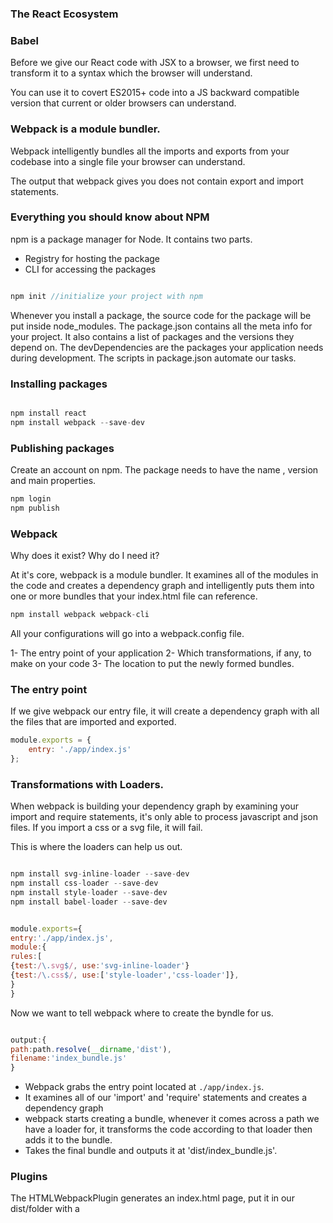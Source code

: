 ### The React Ecosystem

### Babel

Before we give our React code with JSX to a browser, we first need to transform it to a syntax which the browser will understand.

You can use it to covert ES2015+ code into a JS backward compatible version that current or older browsers can understand.

### Webpack is a module bundler. 
Webpack intelligently bundles all the imports and exports from your codebase into a single file your browser can understand.

The output that webpack gives you does not contain export and import statements.

### Everything you should know about NPM

npm is a package manager for Node. It contains two parts.

- Registry for hosting the package
- CLI for accessing the packages

```javascript

npm init //initialize your project with npm

```

Whenever you install a package, the source code for the package will be put inside node_modules. The package.json contains all the meta info for your project. It also contains a list of packages and the versions they depend on. The devDependencies are the packages your application needs during development. The scripts in package.json automate our tasks.

### Installing packages

```javascript

npm install react
npm install webpack --save-dev
```

### Publishing packages

Create an account on npm. The package needs to have the name , version and main properties.

```javascript
npm login
npm publish
```

### Webpack

Why does it exist? Why do I need it?

At it's core, webpack is a module bundler. It examines all of the modules in the code and creates a dependency graph and intelligently puts them into one or more bundles that your index.html file can reference.

```javascript
npm install webpack webpack-cli

```

All your configurations will go into a webpack.config file.

1- The entry point of your application
2- Which transformations, if any, to make on your code
3- The location to put the newly formed bundles.

### The entry point

If we give webpack our entry file, it will create a dependency graph with all the files that are imported and exported.

```javascript
module.exports = {
	entry: './app/index.js'
};
```

### Transformations with Loaders.

When webpack is building your dependency graph by examining your import and require statements, it's only able to process javascript and json files. If you import a css or a svg file, it will fail.

This is where the loaders can help us out.

```javascript

npm install svg-inline-loader --save-dev
npm install css-loader --save-dev
npm install style-loader --save-dev
npm install babel-loader --save-dev

```

```javascript

module.exports={
entry:'./app/index.js',
module:{
rules:[
{test:/\.svg$/, use:'svg-inline-loader'}
{test:/\.css$/, use:['style-loader','css-loader']},
}
}

```

Now we want to tell webpack where to create the byndle for us.

```javascript

output:{
path:path.resolve(__dirname,'dist'),
filename:'index_bundle.js'
}
```

- Webpack grabs the entry point located at `./app/index.js`.
- It examines all of our 'import' and 'require' statements and creates a dependency graph
- webpack starts creating a bundle, whenever it comes across a path we have a loader for, it transforms the code according to that loader then adds it to the bundle.
- Takes the final bundle and outputs it at 'dist/index_bundle.js'.

### Plugins

The HTMLWebpackPlugin generates an index.html page, put it in our dist/folder with a <script> tag that references the newly created bundle.

```javascript
npm install html-webpack-plugin --save-dev

const HTMLWebpackPlugin=require('html-webpack-plugin')l

plugins:[
new HTMLWebpackPlugin(),
new webpack.EnvironmentPlugin({
'NODE_ENV':'production'
})
]

```

### Environment Plugin

We would want to set our process.env variable to production before we deploy our code. Webpack provides a EnvironmentPlugin and it comes with the webpack namespace so we don't have to download it. We also want to minify our code and reduce our bundle size by setting our 'mode' property to 'production'.

```javascript
npm run build // build our app for production
npm run start  // start our development server
```

```javascript
"scripts":{
"build":"SET NODE_ENV='production' && webpack'
}

```

The webpack DevServer is a development server for webpack. It doesn't generate /dist. It stores files in cache and also enables live reloading.

```javascript
npm install webpack-dev-server --save-dev
"scripts":{
"build":"NODE_ENV='production' webpack",
"start":"webpack-dev-server"
}
```
